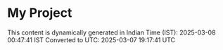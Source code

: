 # My Project

This content is dynamically generated in Indian Time (IST): 2025-03-08 00:47:41 IST
Converted to UTC: 2025-03-07 19:17:41 UTC
